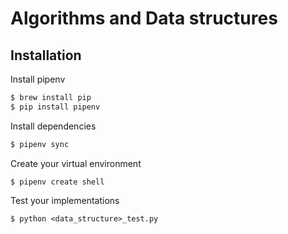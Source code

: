 # Algorithms and Data structures

## Installation
Install pipenv
```bash
$ brew install pip
$ pip install pipenv
```

Install dependencies
```bash
$ pipenv sync
```

Create your virtual environment
```
$ pipenv create shell
```

Test your implementations

```
$ python <data_structure>_test.py
```
